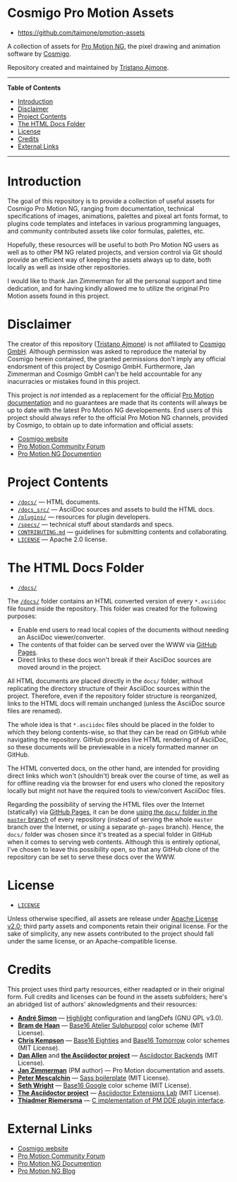 # Cosmigo Pro Motion Assets

- https://github.com/tajmone/pmotion-assets

A collection of assets for [Pro Motion NG], the pixel drawing and animation software by [Cosmigo].

Repository created and maintained by [Tristano Ajmone].


-----

**Table of Contents**

<!-- MarkdownTOC autolink="true" bracket="round" autoanchor="false" lowercase="only_ascii" uri_encoding="true" levels="1,2,3" -->

- [Introduction](#introduction)
- [Disclaimer](#disclaimer)
- [Project Contents](#project-contents)
- [The HTML Docs Folder](#the-html-docs-folder)
- [License](#license)
- [Credits](#credits)
- [External Links](#external-links)

<!-- /MarkdownTOC -->

-----

# Introduction

The goal of this repository is to provide a collection of useful assets for Cosmigo Pro Motion NG, ranging from documentation, technical specifications of images, animations, palettes and pixeal art fonts format, to plugins code templates and intefaces in various programming languages, and community contributed assets like color formulas, palettes, etc.

Hopefully, these resources will be useful to both Pro Motion NG users as well as to other PM NG related projects, and version control via Git should provide an efficient way of keeping the assets always up to date, both locally as well as inside other repositories.

I would like to thank Jan Zimmerman for all the personal support and time dedication, and for having kindly allowed me to utilize the original Pro Motion assets found in this project.


# Disclaimer

The creator of this repository ([Tristano Ajmone]) is not affiliated to [Cosmigo GmbH]. Although permission was asked to reproduce the material by Cosmigo herein contained, the granted permissions don't imply any official endorsment of this project by Cosmigo GmbH. Furthermore, Jan Zimmerman and Cosmigo GmbH can't be held accountable for any inacurracies or mistakes found in this project.

This project is _not_ intended as a replacement for the official [Pro Motion documentation][PM Docs] and no guarantees are made that its contents will always be up to date with the latest Pro Motion NG developements. End users of this project should always refer to the official Pro Motion NG channels, provided by Cosmigo, to obtain up to date information and official assets:

- [Cosmigo website][Cosmigo]
- [Pro Motion Community Forum][PM Forum]
- [Pro Motion NG Documention][PM Docs]

# Project Contents

- [`/docs/`][docs] — HTML documents.
- [`/docs_src/`][docs_src] — AsciiDoc sources and assets to build the HTML docs.
- [`/plugins/`][plugins] — resources for plugin developers.
- [`/specs/`][specs] — technical stuff about standards and specs.
- [`CONTRIBUTING.md`][CONTRIBUTING] — guidelines for submitting contents and collaborating.
- [`LICENSE`][LICENSE] — Apache 2.0 license.

# The HTML Docs Folder

- [`/docs/`][docs]

The [`/docs/`][docs] folder contains an HTML converted version of every `*.asciidoc` file found inside the repository. This folder was created for the following purposes:

- Enable end users to read local copies of the documents without needing an AsciiDoc viewer/converter.
- The contents of that folder can be served over the WWW via [GitHub Pages].
- Direct links to these docs won't break if their AsciiDoc sources are moved around in the project.

All HTML documents are placed directly in the `docs/` folder, without replicating the directory structure of their AsciiDoc sources within the project. Therefore, even if the repository folder structure is reorganized, links to the HTML docs will remain unchanged (unless the AsciiDoc source files are renamed).

The whole idea is that `*.asciidoc` files should be placed in the folder to which they belong contents-wise, so that they can be read on GitHub while navigating the repository. GitHub provides live HTML rendering of AsciiDoc, so these documents will be previewable in a nicely formatted manner on GitHub.

The HTML converted docs, on the other hand, are intended for providing direct links which won't (shouldn't) break over the course of time, as well as for offline reading via the browser for end users who cloned the repository locally but might not have the required tools to view/convert AsciiDoc files.

Regarding the possibility of serving the HTML files over the Internet (statically) via [GitHub Pages], it can be done [using the `docs/` folder in the `master` branch][GHP How] of every repository (instead of serving the whole `master` branch over the Internet, or using a separate `gh-pages` branch). Hence, the `docs/` folder was chosen since it's treated as a special folder in GitHub when it comes to serving web contents. Although this is entirely optional, I've chosen to leave this possibility open, so that any GitHub clone of the repository can be set to serve these docs over the WWW.

[GHP How]: https://help.github.com/articles/configuring-a-publishing-source-for-github-pages/#publishing-your-github-pages-site-from-a-docs-folder-on-your-master-branch "Read GitHub Help on how to do this"


# License

- [`LICENSE`][LICENSE]

Unless otherwise specified, all assets are release under [Apache License v2.0]; third party assets and components retain their original license. For the sake of simplicity, any new assets contributed to the project should fall under the same license, or an Apache-compatible license.


# Credits

This project uses third party resources, either readapted or in their original form. Full credits and licenses can be found in the assets subfolders; here's an abridged list of authors' aknowledgments and their resources:

- __[André Simon]__ — [Highlight] configuration and langDefs (GNU GPL v3.0).
- __[Bram de Haan]__ — [Base16 Atelier Sulphurpool] color scheme (MIT License).
- __[Chris Kempson]__ — [Base16 Eighties] and [Base16 Tomorrow] color schemes (MIT License).
- __[Dan Allen]__ and __[the Asciidoctor project]__ — [Asciidoctor Backends] (MIT License).
- __[Jan Zimmerman]__ (PM author) — Pro Motion documentation and assets.
- __[Peter Mescalchin]__ — [Sass boilerplate] (MIT License).
- __[Seth Wright]__ — [Base16 Google] color scheme (MIT License).
- __[The Asciidoctor project]__ — [Asciidoctor Extensions Lab] (MIT License).
- __[Thiadmer Riemersma]__ — [C implementation of PM DDE plugin interface][C DDE].

# External Links

- [Cosmigo website][Cosmigo]
- [Pro Motion Community Forum][PM Forum]
- [Pro Motion NG Documention][PM Docs]
- [Pro Motion NG Blog][PM Blog]

<!-----------------------------------------------------------------------------
                               REFERENCE LINKS                                
------------------------------------------------------------------------------>

<!-- project files & folders -->

[docs]:     ./docs/     "Navigate to folder"
[docs_src]: ./docs_src/ "Navigate to folder"
[plugins]:  ./plugins/  "Navigate to folder"
[specs]:    ./specs/    "Navigate to folder"

[C DDE]: ./docs/DDE_C.html "View document"
[CONTRIBUTING]:  ./CONTRIBUTING.md   "Read the contributors' guidelines"
[LICENSE]:  ./LICENSE   "View file"


<!-- Cosmigo & PM -->

[Cosmigo GmbH]: https://www.cosmigo.com/pixel_animation_software/support "More info about Cosmigo GmbH"
[Cosmigo]: https://www.cosmigo.com/ "Visit Cosmigo website"
[Pro Motion NG]: https://www.cosmigo.com/ "Visit Pro Motion NG website"
[Pro Motion]: https://www.cosmigo.com/ "Visit Pro Motion website"

[PM Docs]: https://www.cosmigo.com/promotion/docs/onlinehelp/main.htm "View Pro Motion NG documentation online"
[PM Forum]: https://community.cosmigo.com/ "Visit the Cosmigo community forum"
[PM Blog]: https://www.cosmigo.com/blog "Visit Cosmigo official blog"

<!-- people -->

[André Simon]: http://www.andre-simon.de "Visit André Simon's website"
[Bram de Haan]: https://atelierbramdehaan.nl "Visit Bram de Haan's website"
[Chris Kempson]: http://chriskempson.com "Visit Chris Kempson's website"
[Dan Allen]: https://github.com/allenan "Visit Dan Allen's GitHub profile"
[Jan Zimmerman]: https://www.cosmigo.com/ "Visit Cosmigo website"
[Peter Mescalchin]: http://magnetikonline.com "Visit Peter Mescalchin's website"
[Seth Wright]: http://sethawright.com "Visit Seth Wright's website"
[Thiadmer Riemersma]: http://www.compuphase.com/ "Visit Thiadmer Riemersma's website CompuPhase.com"
[Tristano Ajmone]: https://github.com/tajmone "Visit Tristano Ajmone's profile on GitHub"

<!-- organizations -->

[The Asciidoctor project]: https://github.com/asciidoctor/ "Visit the Asciidoctor project on GitHub"

<!-- 3rd party resources -->

[base16-builder]: https://github.com/chriskempson/base16-builder

[Base16 Atelier Sulphurpool]: https://github.com/chriskempson/base16-builder/blob/master/schemes/atelier-sulphurpool.yml "View upstream source file"
[Base16 Eighties]: https://github.com/chriskempson/base16-builder/blob/master/schemes/eighties.yml "View upstream source file"
[Base16 Google]: https://github.com/chriskempson/base16-builder/blob/master/schemes/google.yml "View upstream source file"
[Base16 Tomorrow]: https://github.com/chriskempson/base16-builder/blob/master/schemes/tomorrow.yml "View upstream source file"


[Highlight]: http://www.andre-simon.de/doku/highlight/en/highlight.php "Visit Highlight website"

[Sass boilerplate]: https://github.com/magnetikonline/sass-boilerplate "Visit Sass boilerplate repository"

[Asciidoctor Extensions Lab]: https://github.com/asciidoctor/asciidoctor-extensions-lab/ "Visit the Asciidoctor Extensions Lab project"

[Asciidoctor Backends]: https://github.com/asciidoctor/asciidoctor-backends "Visit the Asciidoctor Backends project"

<!-- References -->

[GitHub Pages]: https://pages.github.com/ "Visit GitHub Pages website"

<!-- licenses -->

[Apache License v2.0]: http://www.apache.org/licenses/LICENSE-2.0 "View the full text of the Apache License v2.0 at www.apache.org"


<!-- EOF -->